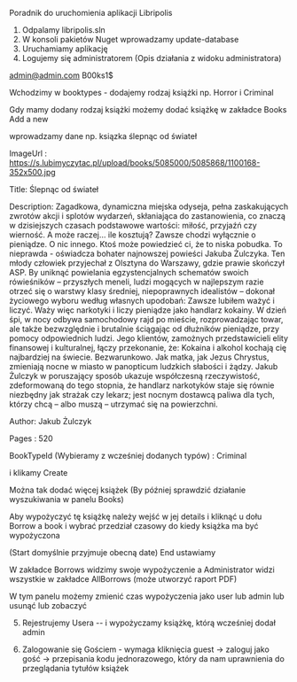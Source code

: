 Poradnik do uruchomienia aplikacji Libripolis 

1. Odpalamy libripolis.sln
2. W konsoli pakietów Nuget wprowadzamy update-database
3. Uruchamiamy aplikację
4. Logujemy się administratorem (Opis działania z widoku administratora)

admin@admin.com B00ks1$

Wchodzimy w booktypes - dodajemy rodzaj książki np. Horror i Criminal

Gdy mamy dodany rodzaj książki możemy dodać książkę w zakładce Books Add a new

wprowadzamy dane np. ksiązka ślepnąc od świateł

ImageUrl : https://s.lubimyczytac.pl/upload/books/5085000/5085868/1100168-352x500.jpg

Title: Ślepnąc od świateł

Description: Zagadkowa, dynamiczna miejska odyseja, pełna zaskakujących zwrotów akcji i splotów wydarzeń, skłaniająca do zastanowienia, co znaczą w dzisiejszych czasach podstawowe wartości: miłość, przyjaźń czy wierność. A może raczej… ile kosztują?
Zawsze chodzi wyłącznie o pieniądze. O nic innego. Ktoś może powiedzieć ci, że to niska pobudka. To nieprawda - oświadcza bohater najnowszej powieści Jakuba Żulczyka. Ten młody człowiek przyjechał z Olsztyna do Warszawy, gdzie prawie skończył ASP. By uniknąć powielania egzystencjalnych schematów swoich rówieśników – przyszłych meneli, ludzi mogących w najlepszym razie otrzeć się o warstwy klasy średniej, niepoprawnych idealistów – dokonał życiowego wyboru według własnych upodobań: Zawsze lubiłem ważyć i liczyć.
Waży więc narkotyki i liczy pieniądze jako handlarz kokainy. W dzień śpi, w nocy odbywa samochodowy rajd po mieście, rozprowadzając towar, ale także bezwzględnie i brutalnie ściągając od dłużników pieniądze, przy pomocy odpowiednich ludzi. Jego klientów, zamożnych przedstawicieli elity finansowej i kulturalnej, łączy przekonanie, że: Kokaina i alkohol kochają cię najbardziej na świecie. Bezwarunkowo. Jak matka, jak Jezus Chrystus, zmieniają nocne w miasto w panopticum ludzkich słabości i żądzy.
Jakub Żulczyk w poruszający sposób ukazuje współczesną rzeczywistość, zdeformowaną do tego stopnia, że handlarz narkotyków staje się równie niezbędny jak strażak czy lekarz; jest nocnym dostawcą paliwa dla tych, którzy chcą – albo muszą – utrzymać się na powierzchni.

Author: Jakub Żulczyk

Pages : 520

BookTypeId (Wybieramy z wcześniej dodanych typów) : Criminal

i klikamy Create

Można tak dodać więcej książek (By później sprawdzić działanie wyszukiwania w panelu Books)

Aby wypożyczyć tę książkę należy wejść w jej details i kliknąć u dołu Borrow a book i wybrać przedział czasowy do kiedy książka ma być wypożyczona

(Start domyślnie przyjmuje obecną date) End ustawiamy

W zakładce Borrows widzimy swoje wypożyczenie a Administrator widzi wszystkie w zakładce AllBorrows  (może utworzyć raport PDF)

W tym panelu możemy zmienić czas wypożyczenia jako user lub admin lub usunąć lub zobaczyć 


5. Rejestrujemy Usera -- i wypożyczamy książkę, którą wcześniej dodał admin 

6. Zalogowanie się Gościem - wymaga kliknięcia guest -> zaloguj jako gość -> przepisania kodu jednorazowego, który da nam uprawnienia do przeglądania tytułów książek
